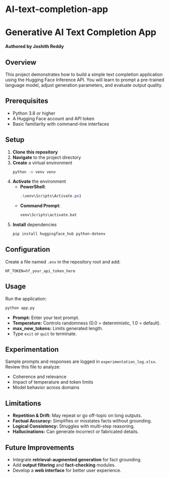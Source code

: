 # AI-text-completion-app
# Generative AI Text Completion App

**Authored by Joshith Reddy**

## Overview
This project demonstrates how to build a simple text completion application using the Hugging Face Inference API. You will learn to prompt a pre-trained language model, adjust generation parameters, and evaluate output quality.

## Prerequisites
- Python 3.8 or higher
- A Hugging Face account and API token
- Basic familiarity with command-line interfaces

## Setup
1. **Clone this repository**  
2. **Navigate** to the project directory  
3. **Create** a virtual environment  
   ```bash
   python -m venv venv
   ```
4. **Activate** the environment  
   - **PowerShell**:  
     ```powershell
     .\venv\Scripts\Activate.ps1
     ```  
   - **Command Prompt**:  
     ```cmd
     venv\Scripts\activate.bat
     ```  
5. **Install** dependencies  
   ```bash
   pip install huggingface_hub python-dotenv
   ```

## Configuration
Create a file named `.env` in the repository root and add:
```
HF_TOKEN=hf_your_api_token_here
```

## Usage
Run the application:
```bash
python app.py
```
- **Prompt:** Enter your text prompt.
- **Temperature:** Controls randomness (0.0 = deterministic, 1.0 = default).
- **max_new_tokens:** Limits generated length.
- Type `exit` or `quit` to terminate.

## Experimentation
Sample prompts and responses are logged in `experimentation_log.xlsx`. Review this file to analyze:
- Coherence and relevance
- Impact of temperature and token limits
- Model behavior across domains

## Limitations
- **Repetition & Drift:** May repeat or go off-topic on long outputs.
- **Factual Accuracy:** Simplifies or misstates facts without grounding.
- **Logical Consistency:** Struggles with multi-step reasoning.
- **Hallucinations:** Can generate incorrect or fabricated details.

## Future Improvements
- Integrate **retrieval-augmented generation** for fact grounding.
- Add **output filtering** and **fact-checking** modules.
- Develop a **web interface** for better user experience.
